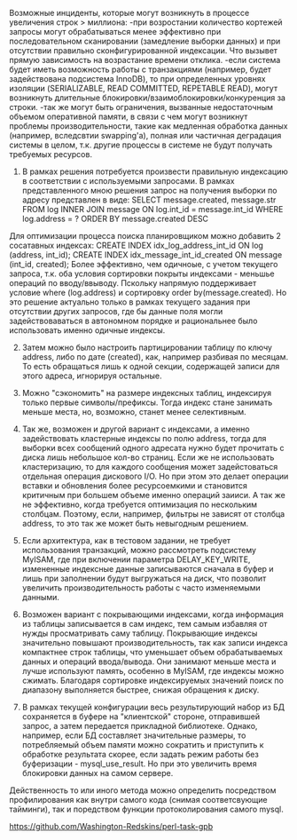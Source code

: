 Возможные инциденты, которые могут возникнуть в процессе увеличения строк > миллиона:
-при возростании количество кортежей запросы могут обрабатываться менее эффективно при последовательном сканировании (замедление выборки данных) и при отсутствии правильно сконфигурированной индексации. Что вызывет прямую зависимость на возрастание времени отклика. 
-если система будет иметь возможность работы с транзакциями (например, будет задействована подсистема InnoDB), то при определенных уровнях изоляции (SERIALIZABLE, READ COMMITTED, REPETABLE READ), могут возникнуть длительные блокировки/взаимоблокировки/конкуренция за строки.
-так же могут быть ограничения, вызванные недостаточным объемом оперативной памяти, в связи с чем могут возникнут проблемы производительности, такие как медленная обработка данных (например, вследсвтии swapping'a), полная или частичная деградация системы в целом, т.к. другие процессы в системе не будут получать требуемых ресурсов. 

1. В рамках решения потребуется произвести правильную индексацию в соответствии с используемыми запросами. В рамках представленного мною решения запрос на получения выборки по адресу представлен в виде:
SELECT message.created, message.str
FROM log
INNER JOIN message ON log.int_id = message.int_id
WHERE log.address = ?
ORDER BY message.created DESC
				 
Для оптимизации процесса поиска планировщиком можно добавить 2 сосатавных индексах:
CREATE INDEX idx_log_address_int_id ON log (address, int_id);
CREATE INDEX idx_message_int_id_created ON message (int_id, created);
Более эффективно, чем одичноые, с учетом текущего запроса, т.к. оба условия сортировки покрыты индексами - меньшье операций по вводу/ввыводу. Пскольку напрямую поддерживает условие where (log.address) и сортировку order by(message.created). Но это решение актуально только в рамках текущего задания при отсутствии других запросов, где бы данные поля могли задействоваваться в автономном порядке и рациональнее было использовать именно одичные индексы.


2. Затем можно было настроить партицировании таблицу по ключу address, либо по дате (created), как, например разбивая по месяцам. То есть обращаться лишь к одной секции, содержащей записи для этого адреса, игнорируя остальные. 

3. Можно "сэкономить" на размере индексных таблиц, индексируя только первые символы/префиксы.  Тогда индекс стане занимать меньше места, но, возможно, станет менее селективным.

4. Так же, возможен и другой вариант с индексами, а именно задействовать кластерные индексы по полю address, тогда для выборки всех сообщений одного адресата нужно будет прочитать с диска лишь небольшое кол-во страниц. Если же не использовать кластеризацию, то для каждого сообщения может задейстоваться отдельная операция дискового I/O. Но при этом это делает операции вставки и обновления более ресурсоемкими и становится критичным при большем объеме именно операций заииси. А так же не эффективно, когда требуется оптимизация по нескольким столбцам. Поэтому, если, например, фильтры не зависят от столбца address, то это так же может быть невыгодным решением.


5. Если архитектура, как в тестовом задании, не требует использования транзакций, можно рассмотреть подсистему MyISAM, где при включении параметра DELAY_KEY_WRITE, измененные индексные данные записываются сначала в буфер и лишь при заполнении будут выгружаться на диск, что позволит увеличить производительность работы с часто изменяемыми данными. 

6. Возможен вариант с покрывающими индексами, когда информация из таблицы записывается в сам индекс, тем самым избавляя от нужды просматривать саму таблицу. 
Покрывающие индексы значительно повышают производительность, так как записи индекса компактнее строк таблицы, что уменьшает объем обрабатываемых данных и операций ввода/вывода. Они занимают меньше места и лучше используют память, особенно в MyISAM, где индексы можно сжимать. Благодаря сортировке индексируемых значений поиск по диапазону выполняется быстрее, снижая обращения к диску.

7. В рамках текущей конфигурации весь результирующий набор из БД сохраняется в буфере на "клиентской" стороне, отправившей запрос, а затем передается прикладной библиотеке. Однако, например, если БД составляет значительные размеры, то потребляемый объем памяти можно сократить и приступить к обработке результата скорее, если задать режим работы без буферизации - mysql_use_result. Но при это увеличить время блокировки данных на самом сервере.

Действенность то или иного метода можно определить посредством профилирования как внутри самого кода (снимая соответсвующие тайминги), так и поредством функции протоколирования самого mysql. 
	 

https://github.com/Washington-Redskins/perl-task-gpb





